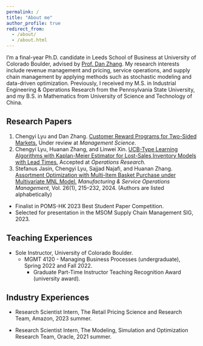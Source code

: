 ```yaml
---
permalink: /
title: "About me"
author_profile: true
redirect_from:
  - /about/
  - /about.html
---
```


I’m a final-year Ph.D. candidate in Leeds School of Business at University of Colorado Boulder, advised by [Prof. Dan Zhang](https://danzhang.com/). My research interests include revenue management and pricing, service operations, and supply chain management by applying methods such as stochastic modeling and data-driven optimization. Previously, I received my M.S. in Industrial Engineering & Operations Research from the Pennsylvania State University, and my B.S. in Mathematics from University of Science and Technology of China.

<!-- **I am on the 2024-2025 academic job market.** -->


Research Papers
------
1. Chengyi Lyu and Dan Zhang. [Customer Reward Programs for Two-Sided Markets.](https://papers.ssrn.com/sol3/papers.cfm?abstract_id=4772463) Under review at *Management Science*.
2. Chengyi Lyu, Huanan Zhang, and Linwei Xin. [UCB-Type Learning Algorithms with Kaplan-Meier Estimator for Lost-Sales Inventory Models with Lead Times.](https://pubsonline.informs.org/doi/10.1287/opre.2022.0273) Accepted at *Operations Research.*
3. Stefanus Jasin, Chengyi Lyu, Sajjad Najafi, and Huanan Zhang. [Assortment Optimization with Multi-Item Basket Purchase under Multivariate MNL Model.](https://pubsonline.informs.org/doi/10.1287/msom.2021.0526) *Manufacturing & Service Operations Management*, Vol. 26(1), 215–232, 2024. (Authors are listed alphabetically)
  * Finalist in POMS-HK 2023 Best Student Paper Competition. 
  * Selected for presentation in the MSOM Supply Chain Management SIG, 2023.

Teaching Experiences
------
* Sole Instructor, University of Colorado Boulder.
    * MGMT 4120 - Managing Business Processes (undergraduate), Spring 2022 and Fall 2022.
        * Graduate Part-Time Instructor Teaching Recognition Award (university award).
        <!-- *"These awards recognize excellent graduate student teachers for their hard work, creativity, and continued excellence in teaching."* -->

Industry Experiences
------
* Research Scientist Intern, The Retail Pricing Science and Research Team, Amazon, 2023 summer.  

* Research Scientist Intern, The Modeling, Simulation and Optimization Research Team, Oracle, 2021 summer.  
